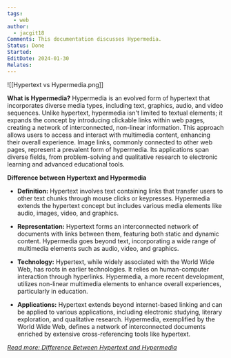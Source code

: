 ```yaml
---
tags:
  - web
author:
  - jacgit18
Comments: This documentation discusses Hypermedia.
Status: Done
Started: 
EditDate: 2024-01-30
Relates:
---
```

![[Hypertext vs Hypermedia.png]]

**What is Hypermedia?**
Hypermedia is an evolved form of hypertext that incorporates diverse media types, including text, graphics, audio, and video sequences. Unlike hypertext, hypermedia isn't limited to textual elements; it expands the concept by introducing clickable links within web pages, creating a network of interconnected, non-linear information. This approach allows users to access and interact with multimedia content, enhancing their overall experience. Image links, commonly connected to other web pages, represent a prevalent form of hypermedia. Its applications span diverse fields, from problem-solving and qualitative research to electronic learning and advanced educational tools.

**Difference between Hypertext and Hypermedia**
- **Definition:** Hypertext involves text containing links that transfer users to other text chunks through mouse clicks or keypresses. Hypermedia extends the hypertext concept but includes various media elements like audio, images, video, and graphics.

- **Representation:** Hypertext forms an interconnected network of documents with links between them, featuring both static and dynamic content. Hypermedia goes beyond text, incorporating a wide range of multimedia elements such as audio, video, and graphics.

- **Technology:** Hypertext, while widely associated with the World Wide Web, has roots in earlier technologies. It relies on human-computer interaction through hyperlinks. Hypermedia, a more recent development, utilizes non-linear multimedia elements to enhance overall experiences, particularly in education.

- **Applications:** Hypertext extends beyond internet-based linking and can be applied to various applications, including electronic studying, literary exploration, and qualitative research. Hypermedia, exemplified by the World Wide Web, defines a network of interconnected documents enriched by extensive cross-referencing tools like hypertext.

*[Read more: Difference Between Hypertext and Hypermedia](http://www.differencebetween.net/technology/difference-between-hypertext-and-hypermedia/#ixzz7ULaITHrK)*